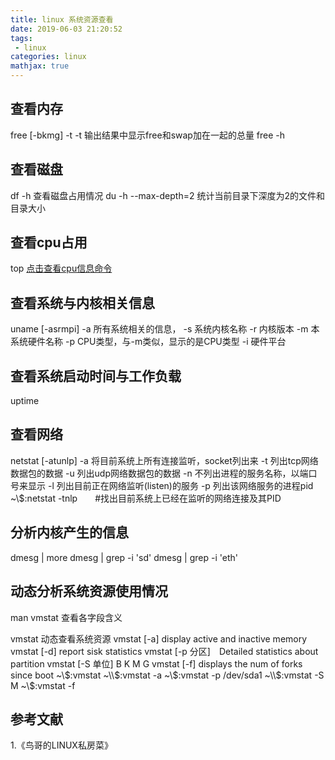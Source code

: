 ```yaml
---
title: linux 系统资源查看
date: 2019-06-03 21:20:52
tags:
 - linux
categories: linux
mathjax: true
---
```


## 查看内存
free [-bkmg] -t
    -t  输出结果中显示free和swap加在一起的总量
free -h 

## 查看磁盘
df -h 查看磁盘占用情况
du -h --max-depth=2 统计当前目录下深度为2的文件和目录大小

## 查看cpu占用
top
[点击查看cpu信息命令](https://mxxhcm.github.io//2019/05/07/linux-cpu信息查看/)

## 查看系统与内核相关信息
uname [-asrmpi]
    -a 所有系统相关的信息，
    -s 系统内核名称
    -r 内核版本
    -m 本系统硬件名称
    -p CPU类型，与-m类似，显示的是CPU类型
    -i 硬件平台

## 查看系统启动时间与工作负载    
uptime

## 查看网络
netstat [-atunlp]
    -a 将目前系统上所有连接监听，socket列出来
    -t 列出tcp网络数据包的数据
    -u 列出udp网络数据包的数据
    -n 不列出进程的服务名称，以端口号来显示
    -l 列出目前正在网络监听(listen)的服务
    -p 列出该网络服务的进程pid
~\\$:netstat -tnlp　　#找出目前系统上已经在监听的网络连接及其PID

## 分析内核产生的信息
dmesg | more
dmesg | grep -i 'sd'
dmesg | grep -i 'eth'

## 动态分析系统资源使用情况
man vmstat 查看各字段含义

vmstat      动态查看系统资源
vmstat [-a]     display active and inactive memory
vmstat [-d] report sisk statistics
vmstat [-p 分区]　Detailed statistics about partition
vmstat [-S 单位]  B K M G 
vmstat [-f]  displays the num of forks since boot
~\\$:vmstat 
~\\$:vmstat -a 
~\\$:vmstat -p /dev/sda1
~\\$:vmstat -S M
~\\$:vmstat -f

## 参考文献
1.《鸟哥的LINUX私房菜》 
